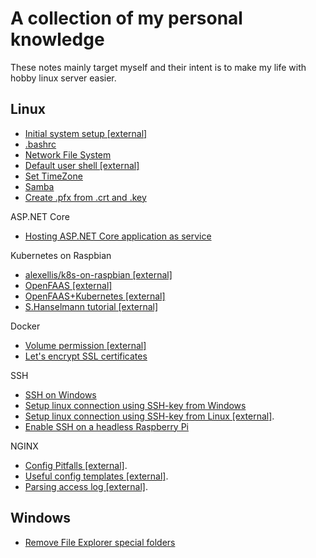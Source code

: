 # A collection of my personal knowledge
These notes mainly target myself and their intent is to make my life with hobby linux server easier.

## Linux

- [Initial system setup [external]](https://mattwilcox.net/web-development/setting-up-a-secure-home-web-server-with-raspberry-pi)
- [.bashrc](linux/bashrc.md)
- [Network File System](linux/network-file-system.md)
- [Default user shell [external]](https://www.tecmint.com/change-a-users-default-shell-in-linux/)
- [Set TimeZone](linux/set-timezone.md)
- [Samba](linux/samba.md)
- [Create .pfx from .crt and .key](linux/pfx-from-cert.md)

ASP.NET Core
- [Hosting ASP.NET Core application as service](linux/asp-net-core-as-service.md)

Kubernetes on Raspbian

- [alexellis/k8s-on-raspbian [external]](https://github.com/alexellis/k8s-on-raspbian)
- [OpenFAAS [external]](https://blog.alexellis.io/your-serverless-raspberry-pi-cluster/)
- [OpenFAAS+Kubernetes [external]](https://blog.alexellis.io/serverless-kubernetes-on-raspberry-pi/)
- [S.Hanselmann tutorial [external]](https://www.hanselman.com/blog/HowToBuildAKubernetesClusterWithARMRaspberryPiThenRunNETCoreOnOpenFaas.aspx)

Docker

- [Volume permission [external]](https://medium.com/@nielssj/docker-volumes-and-file-system-permissions-772c1aee23ca)
- [Let's encrypt SSL certificates](docker/lets-encrypt-ssl-certificates.md)

SSH
- [SSH on Windows](linux/ssh-on-windows.md)
- [Setup linux connection using SSH-key from Windows](linux/ssh-key-from-windows.md)
- [Setup linux connection using SSH-key from Linux [external]](https://www.raspberrypi.org/documentation/remote-access/ssh/passwordless.md).
- [Enable SSH on a headless Raspberry Pi](linux/ssh-headless-enable.md)

NGINX
- [Config Pitfalls [external]](https://www.nginx.com/resources/wiki/start/topics/tutorials/config_pitfalls/).
- [Useful config templates [external]](https://github.com/lebinh/nginx-conf).
- [Parsing access log [external]](https://easyengine.io/tutorials/nginx/log-parsing/).

## Windows

- [Remove File Explorer special folders](windows/remove-file-explorer-special-folders.md)
